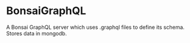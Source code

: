 # BonsaiGraphQL
A Bonsai GraphQL server which uses .graphql files to define its schema. Stores data in mongodb.
